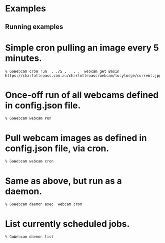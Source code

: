 # Examples

## Running examples

# Simple cron pulling an image every 5 minutes.
	% GoWebcam cron run  . ./5 . . . .  webcam get Basin https://charlottepass.com.au/charlottepass/webcam/lucylodge/current.jpg

# Once-off run of all webcams defined in config.json file.
	% GoWebcam webcam run

# Pull webcam images as defined in config.json file, via cron.
	% GoWebcam webcam cron

# Same as above, but run as a daemon.
	% GoWebcam daemon exec  webcam cron

# List currently scheduled jobs.
	% GoWebcam daemon list
